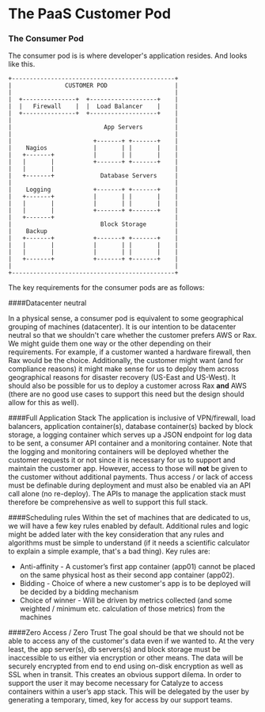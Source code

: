 # The PaaS Customer Pod

### The Consumer Pod
The consumer pod is is where developer's application resides. And looks like this.

    +----------------------------------------------+
    |               CUSTOMER POD                   |
    |                                              |
    |  +---------------+  +-------------------+    |
    |  |   Firewall    |  |  Load Balancer    |    |
    |  +---------------+  +-------------------+    |
    |                                              |
    |                          App Servers         |
    |                                              |
    |                       +-------+ +-------+    |
    |    Nagios             |       | |       |    |
    |   +-------+           |       | |       |    |
    |   |       |           +-------+ +-------+    |
    |   |       |                                  |
    |   +-------+             Database Servers     |
    |                                              |
    |    Logging            +-------+ +-------+    |
    |   +-------+           |       | |       |    |
    |   |       |           |       | |       |    |
    |   |       |           +-------+ +-------+    |
    |   +-------+                                  |
    |                         Block Storage        |
    |    Backup                                    |
    |   +-------+           +-------+ +-------+    |
    |   |       |           |       | |       |    |
    |   |       |           |       | |       |    |
    |   +-------+           +-------+ +-------+    |
    |                                              |
    +----------------------------------------------+


The key requirements for the consumer pods are as follows:


####Datacenter neutral

In a physical sense, a consumer pod is equivalent to some geographical grouping of machines (datacenter). It is our intention to be datacenter neutral so that we shouldn't care whether the customer prefers AWS or Rax. We might guide them one way or the other depending on their requirements. For example, if a customer wanted a hardware firewall, then Rax would be the choice. Additionally, the customer might want (and for compliance reasons) it might make sense for us to deploy them across geographical reasons for disaster recovery (US-East and US-West). It should also be possible for us to deploy a customer across Rax **and** AWS (there are no good use cases to support this need but the design should allow for this as well).

####Full Application Stack
The application is inclusive of VPN/firewall, load balancers, application container(s), database container(s) backed by block storage, a logging container which serves up a JSON endpoint for log data to be sent, a consumer API container and a monitoring container. Note that the logging and monitoring containers will be deployed whether the customer requests it or not since it is necessary for us to support and maintain the customer app. However, access to those will **not** be given to the customer without additional payments. Thus access / or lack of access must be definable during deployment and must also be enabled via an API call alone (no re-deploy). The APIs to manage the application stack must therefore be comprehensive as well to support this full stack.


####Scheduling rules
Within the set of machines that are dedicated to us, we will have a few key rules enabled by default. Additional rules and logic might be added later with the key consideration that any rules and algorithms must be simple to understand (if it needs a scientific calculator to explain a simple example, that's a bad thing). Key rules are:
- Anti-affinity - A customer’s first app container (app01) cannot be placed on the same physical host as their second app container (app02).
- Bidding - Choice of where a new customer's app is to be deployed will be decided by a bidding mechanism
- Choice of winner - Will be driven by metrics collected (and some weighted / minimum etc. calculation of those metrics) from the machines


####Zero Access / Zero Trust
The goal should be that we should not be able to access any of the customer's data even if we wanted to. At the very least, the app server(s), db servers(s) and block storage must be inaccessible to us either via encryption or other means. The data will be securely encrypted from end to end using on-disk encryption as well as SSL when in transit. This creates an obvious support dilema. In order to support the user it may become necessary for Catalyze to access containers within a user’s app stack. This will be delegated by the user by generating a temporary, timed, key for access by our support teams.
